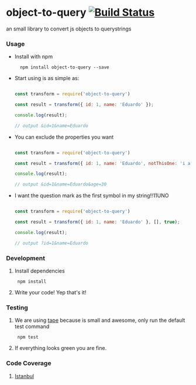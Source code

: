 # object-to-query [![Build Status](https://travis-ci.org/eperedo/object-to-query.svg?branch=master)](https://travis-ci.org/eperedo/object-to-query)
an small library to convert js objects to querystrings

### Usage

- Install with npm

		npm install object-to-query --save

- Start using is as simple as:

	```javascript

	const transform = require('object-to-query')

	const result = transform({ id: 1, name: 'Eduardo' });

	console.log(result);

	// output &id=1&name=Eduardo

	```

- You can exclude the properties you want

	```javascript

	const transform = require('object-to-query')

	const result = transform({ id: 1, name: 'Eduardo', notThisOne: 'i am a bad property', age: 30 }, ['notThisOne']);

	console.log(result);

	// output &id=1&name=Eduardo&age=30

	```

- I want the question mark as the first symbol in my string!!11UNO

	```javascript

	const transform = require('object-to-query')

	const result = transform({ id: 1, name: 'Eduardo' }, [], true);

	console.log(result);

	// output ?id=1&name=Eduardo

	```


### Development

1. Install dependencies

		npm install

2. Write your code! Yep that's it!

### Testing

1. We are using [tape](https://github.com/substack/tape) because is small and awesome, only run the default test command

		npm test

2. If everything looks green you are fine.

### Code Coverage

1. [Istanbul](https://github.com/gotwarlost/istanbul)
